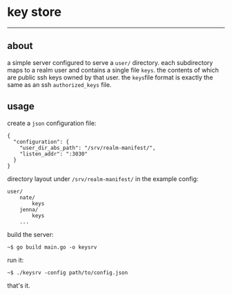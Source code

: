 # key store

* * *

## about

a simple server configured to serve a `user/` directory. each subdirectory maps
to a realm user and contains a single file `keys`. the contents of which are
public ssh keys owned by that user. the `keys`file format is exactly the same as an ssh `authorized_keys` file.

## usage

create a `json` configuration file:

```
{
  "configuration": {
    "user_dir_abs_path": "/srv/realm-manifest/",
    "listen_addr": ":3030"
  }
}
```

directory layout under `/srv/realm-manifest/` in the example config:

```
user/
    nate/
        keys
    jenna/
        keys
    ...
```

build the server:

```
~$ go build main.go -o keysrv
```

run it:

```
~$ ./keysrv -config path/to/config.json
```

that's it.
